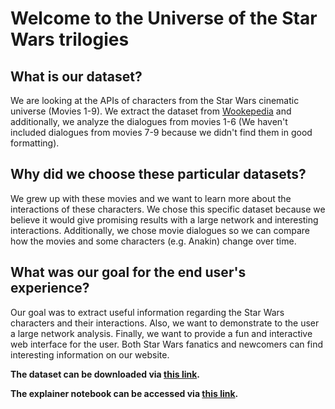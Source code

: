 Welcome to the Universe of the Star Wars trilogies
==================================

## What is our dataset?
We are looking at the APIs of characters from the Star Wars cinematic universe (Movies 1-9). We extract the dataset from [Wookepedia](https://starwars.fandom.com/wiki/Main_Page) and additionally, we analyze the dialogues from movies 1-6 (We haven't included dialogues from movies 7-9 because we didn't find them in good formatting).
## Why did we choose these particular datasets?
We grew up with these movies and we want to learn more about the interactions of these characters. We chose this specific dataset because we believe it would give promising results with a large network and interesting interactions. Additionally, we chose movie dialogues so we can compare how the movies and some characters (e.g. Anakin) change over time.
## What was our goal for the end user's experience?
Our goal was to extract useful information regarding the Star Wars characters and their interactions. Also, we want to demonstrate to the user a large network analysis. Finally, we want to provide a fun and interactive web interface for the user. Both Star Wars fanatics and newcomers can find interesting information on our website.

**The dataset can be downloaded via [this link](https://github.com/MiaMiya/Star_Wars_Trilogies/tree/main/SW_Book/data).**

**The explainer notebook can be accessed via [this link](https://nbviewer.org/github/MiaMiya/Star_Wars_Trilogies/blob/main/project_Final_run.ipynb).**